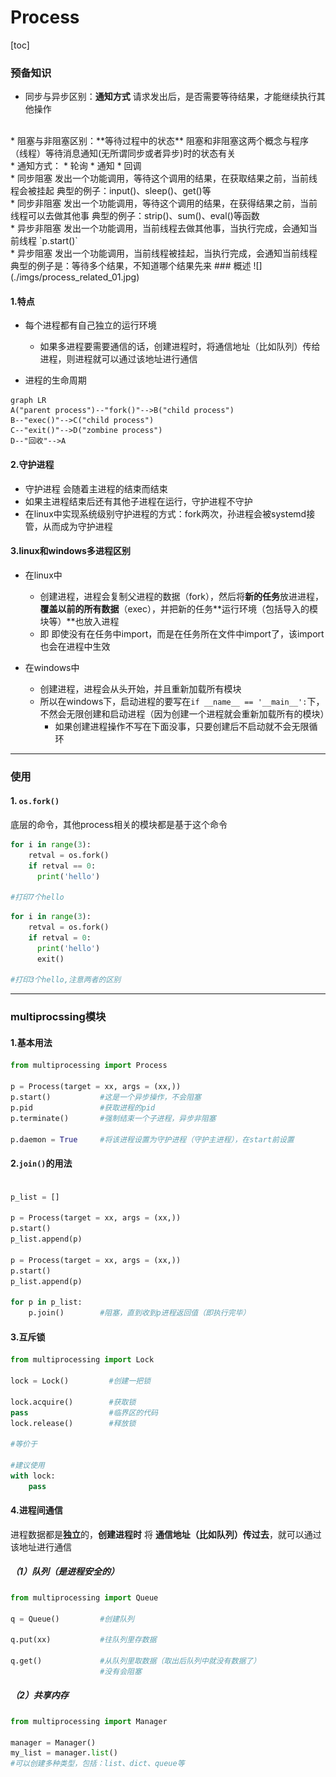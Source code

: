 # Process
[toc]
### 预备知识
* 同步与异步区别：**通知方式**
请求发出后，是否需要等待结果，才能继续执行其他操作
</br>
* 阻塞与非阻塞区别：**等待过程中的状态**
阻塞和非阻塞这两个概念与程序（线程）等待消息通知(无所谓同步或者异步)时的状态有关
</br>
* 通知方式：
  * 轮询
  * 通知
  * 回调
</br>
* 同步阻塞
发出一个功能调用，等待这个调用的结果，在获取结果之前，当前线程会被挂起
典型的例子：input()、sleep()、get()等
</br>
* 同步非阻塞
发出一个功能调用，等待这个调用的结果，在获得结果之前，当前线程可以去做其他事
典型的例子：strip()、sum()、eval()等函数
</br>
* 异步非阻塞
发出一个功能调用，当前线程去做其他事，当执行完成，会通知当前线程
`p.start()`
</br>
* 异步阻塞
发出一个功能调用，当前线程被挂起，当执行完成，会通知当前线程
典型的例子是：等待多个结果，不知道哪个结果先来
### 概述
![](./imgs/process_related_01.jpg)

#### 1.特点

* 每个进程都有自己独立的运行环境
  * 如果多进程要需要通信的话，创建进程时，将通信地址（比如队列）传给进程，则进程就可以通过该地址进行通信

* 进程的生命周期
```mermaid
graph LR
A("parent process")--"fork()"-->B("child process")
B--"exec()"-->C("child process")
C--"exit()"-->D("zombine process")
D--"回收"-->A
```

#### 2.守护进程
* 守护进程 会随着主进程的结束而结束
* 如果主进程结束后还有其他子进程在运行，守护进程不守护
* 在linux中实现系统级别守护进程的方式：fork两次，孙进程会被systemd接管，从而成为守护进程

#### 3.linux和windows多进程区别
* 在linux中
  * 创建进程，进程会复制父进程的数据（fork），然后将**新的任务**放进进程，**覆盖以前的所有数据**（exec），并把新的任务**运行环境（包括导入的模块等）**也放入进程
  * 即 即使没有在任务中import，而是在任务所在文件中import了，该import也会在进程中生效

* 在windows中
  * 创建进程，进程会从头开始，并且重新加载所有模块
  * 所以在windows下，启动进程的要写在`if __name__ == '__main__':`下，不然会无限创建和启动进程（因为创建一个进程就会重新加载所有的模块）
    * 如果创建进程操作不写在下面没事，只要创建后不启动就不会无限循环

***

### 使用
#### 1. `os.fork()`
底层的命令，其他process相关的模块都是基于这个命令
```python
for i in range(3):
    retval = os.fork()
    if retval == 0:
      print('hello')

#打印7个hello
```
```python
for i in range(3):
    retval = os.fork()
    if retval = 0:
      print('hello')
      exit()

#打印3个hello,注意两者的区别
```
***
### multiprocssing模块
#### 1.基本用法
```python
from multiprocessing import Process

p = Process(target = xx, args = (xx,))
p.start()           #这是一个异步操作，不会阻塞
p.pid               #获取进程的pid
p.terminate()       #强制结束一个子进程，异步非阻塞

p.daemon = True     #将该进程设置为守护进程（守护主进程），在start前设置
```
#### 2.`join()`的用法
```python

p_list = []

p = Process(target = xx, args = (xx,))
p.start()
p_list.append(p)

p = Process(target = xx, args = (xx,))
p.start()
p_list.append(p)

for p in p_list:
    p.join()        #阻塞，直到收到p进程返回值（即执行完毕）
```

#### 3.互斥锁
```python
from multiprocessing import Lock

lock = Lock()         #创建一把锁

lock.acquire()        #获取锁
pass                  #临界区的代码
lock.release()        #释放锁

#等价于

#建议使用
with lock:
    pass
```

#### 4.进程间通信
进程数据都是**独立**的，**创建进程时** 将 **通信地址（比如队列）传过去**，就可以通过该地址进行通信

##### （1）队列（是进程安全的）
```python
from multiprocessing import Queue

q = Queue()         #创建队列

q.put(xx)           #往队列里存数据

q.get()             #从队列里取数据（取出后队列中就没有数据了）
                    #没有会阻塞
```

##### （2）共享内存
```python
from multiprocessing import Manager

manager = Manager()
my_list = manager.list()
#可以创建多种类型，包括：list、dict、queue等
```
